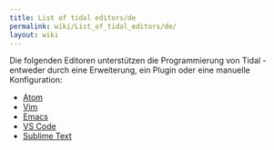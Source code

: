 ```yaml
---
title: List of tidal editors/de
permalink: wiki/List_of_tidal_editors/de/
layout: wiki
---
```


Die folgenden Editoren unterstützen die Programmierung von Tidal -
entweder durch eine Erweiterung, ein Plugin oder eine manuelle
Konfiguration:

-   [Atom](/wiki/Atom "wikilink")
-   [Vim](/wiki/Vim "wikilink")
-   [Emacs](/wiki/Emacs "wikilink")
-   [VS Code](/wiki/VS_Code "wikilink")
-   [Sublime Text](/wiki/Sublime_Text "wikilink")
